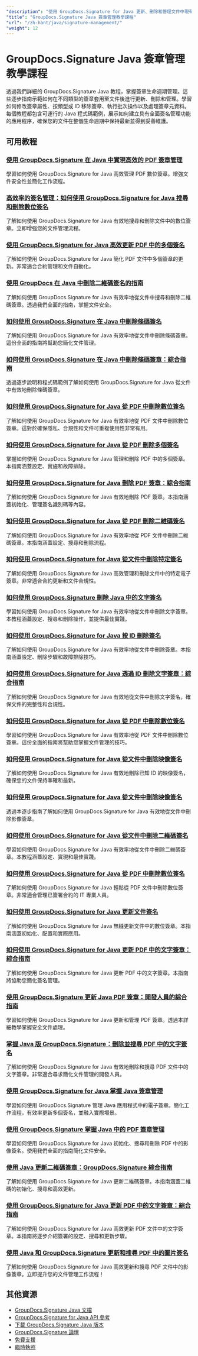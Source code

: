 ```yaml
---
"description": "使用 GroupDocs.Signature for Java 更新、刪除和管理文件中現有簽名的完整教學。"
"title": "GroupDocs.Signature Java 簽章管理教學課程"
"url": "/zh-hant/java/signature-management/"
"weight": 12
---
```


# GroupDocs.Signature Java 簽章管理教學課程

透過我們詳細的 GroupDocs.Signature Java 教程，掌握簽章生命週期管理。這些逐步指南示範如何在不同類型的簽章套用至文件後進行更新、刪除和管理。學習如何修改簽章屬性、按類型或 ID 移除簽章、執行批次操作以及處理簽章元資料。每個教程都包含可運行的 Java 程式碼範例，展示如何建立具有全面簽名管理功能的應用程序，確保您的文件在整個生命週期中保持最新並得到妥善維護。

## 可用教程

### [使用 GroupDocs.Signature 在 Java 中實現高效的 PDF 簽章管理](./mastering-pdf-signature-management-java-groupdocs-signature/)
學習如何使用 GroupDocs.Signature for Java 高效管理 PDF 數位簽章。增強文件安全性並簡化工作流程。

### [高效率的簽名管理：如何使用 GroupDocs.Signature for Java 搜尋和刪除數位簽名](./search-delete-groupdocs-signature-java/)
了解如何使用 GroupDocs.Signature for Java 有效地搜尋和刪除文件中的數位簽章。立即增強您的文件管理流程。

### [使用 GroupDocs.Signature for Java 高效更新 PDF 中的多個簽名](./update-multiple-signatures-groupdocs-java/)
了解如何使用 GroupDocs.Signature for Java 簡化 PDF 文件中多個簽章的更新。非常適合合約管理和文件自動化。

### [使用 GroupDocs 在 Java 中刪除二維碼簽名的指南](./qr-code-signature-deletion-java-groupdocs/)
了解如何使用 GroupDocs.Signature for Java 有效率地從文件中搜尋和刪除二維碼簽章。透過我們全面的指南，掌握文件安全。

### [如何使用 GroupDocs.Signature 在 Java 中刪除條碼簽名](./delete-barcode-signatures-java-groupdocs/)
了解如何使用 GroupDocs.Signature for Java 有效率地從文件中刪除條碼簽章。這份全面的指南將幫助您簡化文件管理。

### [如何使用 GroupDocs.Signature 在 Java 中刪除條碼簽章：綜合指南](./groupdocs-signature-java-delete-barcode-signatures/)
透過逐步說明和程式碼範例了解如何使用 GroupDocs.Signature for Java 從文件中有效地刪除條碼簽章。

### [如何使用 GroupDocs.Signature for Java 從 PDF 中刪除數位簽名](./delete-digital-signatures-pdf-groupdocs-java/)
了解如何使用 GroupDocs.Signature for Java 有效率地從 PDF 文件中刪除數位簽章。這對於確保隱私、合規性和文件可重複使用性非常有用。

### [如何使用 GroupDocs.Signature for Java 從 PDF 刪除多個簽名](./delete-multiple-signatures-groupdocs-signature-java/)
掌握如何使用 GroupDocs.Signature for Java 管理和刪除 PDF 中的多個簽章。本指南涵蓋設定、實施和故障排除。

### [如何使用 GroupDocs.Signature for Java 刪除 PDF 簽章：綜合指南](./delete-pdf-signatures-groupdocs-java/)
了解如何使用 GroupDocs.Signature for Java 有效地刪除 PDF 簽章。本指南涵蓋初始化、管理簽名識別碼等內容。

### [如何使用 GroupDocs.Signature for Java 從 PDF 刪除二維碼簽名](./delete-qr-code-signatures-groupdocs-java/)
了解如何使用 GroupDocs.Signature for Java 有效率地從 PDF 文件中刪除二維碼簽章。本指南涵蓋設定、搜尋和刪除流程。

### [如何使用 GroupDocs.Signature for Java 從文件中刪除特定簽名](./delete-signatures-groupdocs-java/)
了解如何使用 GroupDocs.Signature for Java 高效管理和刪除文件中的特定電子簽章。非常適合合約更新和文件合規性。

### [如何使用 GroupDocs.Signature 刪除 Java 中的文字簽名](./delete-text-signatures-java-groupdocs-signature/)
學習如何使用 GroupDocs.Signature for Java 有效率地從文件中刪除文字簽章。本教程涵蓋設定、搜尋和刪除操作，並提供最佳實踐。

### [如何使用 GroupDocs.Signature for Java 按 ID 刪除簽名](./delete-signature-by-id-groupdocs-signature-java/)
了解如何使用 GroupDocs.Signature for Java 有效率地從文件中刪除簽章。本指南涵蓋設定、刪除步驟和故障排除技巧。

### [如何使用 GroupDocs.Signature for Java 透過 ID 刪除文字簽章：綜合指南](./delete-text-signature-id-groupdocs-signature-java/)
了解如何使用 GroupDocs.Signature for Java 有效地從文件中刪除文字簽名，確保文件的完整性和合規性。

### [如何使用 GroupDocs.Signature for Java 從 PDF 中刪除數位簽名](./remove-digital-signatures-pdf-groupdocs-java/)
學習如何使用 GroupDocs.Signature for Java 有效率地從 PDF 文件中刪除數位簽章。這份全面的指南將幫助您掌握文件管理的技巧。

### [如何使用 GroupDocs.Signature for Java 從文件中刪除映像簽名](./delete-image-signatures-groupdocs-java/)
了解如何使用 GroupDocs.Signature for Java 有效地刪除已知 ID 的映像簽名，確保您的文件保持準確和最新。

### [如何使用 GroupDocs.Signature for Java 從文件中刪除映像簽名](./delete-image-signature-groupdocs-java/)
透過本逐步指南了解如何使用 GroupDocs.Signature for Java 有效地從文件中刪除影像簽章。

### [如何使用 GroupDocs.Signature for Java 從文件中刪除二維碼簽名](./delete-qr-code-signatures-java-groupdocs/)
學習如何使用 GroupDocs.Signature for Java 有效率地從文件中刪除二維碼簽章。本教程涵蓋設定、實現和最佳實踐。

### [如何使用 GroupDocs.Signature for Java 從 PDF 中刪除數位簽名](./delete-digital-signature-pdf-groupdocs-signature-java/)
了解如何使用 GroupDocs.Signature for Java 輕鬆從 PDF 文件中刪除數位簽章。非常適合管理已簽署合約的 IT 專業人員。

### [如何使用 GroupDocs.Signature for Java 更新文件簽名](./update-document-signatures-groupdocs-signature-java/)
了解如何使用 GroupDocs.Signature for Java 無縫更新文件中的數位簽章。本指南涵蓋初始化、配置和實際應用。

### [如何使用 GroupDocs.Signature for Java 更新 PDF 中的文字簽章：綜合指南](./update-text-signatures-groupdocs-signature-java/)
了解如何使用 GroupDocs.Signature for Java 更新 PDF 中的文字簽章。本指南將協助您簡化簽名管理。

### [使用 GroupDocs.Signature 更新 Java PDF 簽章：開發人員的綜合指南](./java-pdf-signature-updates-groupdocs-signature/)
學習如何使用 GroupDocs.Signature for Java 更新和管理 PDF 簽章。透過本詳細教學掌握安全文件處理。

### [掌握 Java 版 GroupDocs.Signature：刪除並搜尋 PDF 中的文字簽名](./mastering-groupdocs-signature-delete-search-text-signatures-pdfs-java/)
了解如何使用 GroupDocs.Signature for Java 有效地刪除和搜尋 PDF 文件中的文字簽章。非常適合尋求簡化文件管理的開發人員。

### [使用 GroupDocs.Signature for Java 掌握 Java 簽章管理](./master-java-signature-management-groupdocs-for-java/)
學習如何使用 GroupDocs.Signature 管理 Java 應用程式中的電子簽章。簡化工作流程，有效率更新多個簽名，並融入實際場景。

### [使用 GroupDocs.Signature 掌握 Java 中的 PDF 簽章管理](./java-groupdocs-signature-pdf-manage-sig/)
學習如何使用 GroupDocs.Signature for Java 初始化、搜尋和刪除 PDF 中的影像簽名。使用我們全面的指南簡化文件安全。

### [使用 Java 更新二維碼簽章：GroupDocs.Signature 綜合指南](./update-qr-code-signatures-groupdocs-signature-java/)
了解如何使用 GroupDocs.Signature for Java 更新二維碼簽章。本指南涵蓋二維碼的初始化、搜尋和高效更新。

### [使用 GroupDocs.Signature for Java 更新 PDF 中的文字簽章：綜合指南](./update-text-signatures-pdf-groupdocs-signature-java/)
了解如何使用 GroupDocs.Signature for Java 高效更新 PDF 文件中的文字簽章。本指南將逐步介紹簽署的設定、搜尋和更新步驟。

### [使用 Java 和 GroupDocs.Signature 更新和搜尋 PDF 中的圖片簽名](./update-search-image-signatures-pdf-java-groupdocs/)
了解如何使用 GroupDocs.Signature for Java 高效更新和搜尋 PDF 文件中的影像簽章。立即提升您的文件管理工作流程！

## 其他資源

- [GroupDocs.Signature Java 文檔](https://docs.groupdocs.com/signature/java/)
- [GroupDocs.Signature for Java API 參考](https://reference.groupdocs.com/signature/java/)
- [下載 GroupDocs.Signature Java 版本](https://releases.groupdocs.com/signature/java/)
- [GroupDocs.Signature 論壇](https://forum.groupdocs.com/c/signature)
- [免費支援](https://forum.groupdocs.com/)
- [臨時執照](https://purchase.groupdocs.com/temporary-license/)